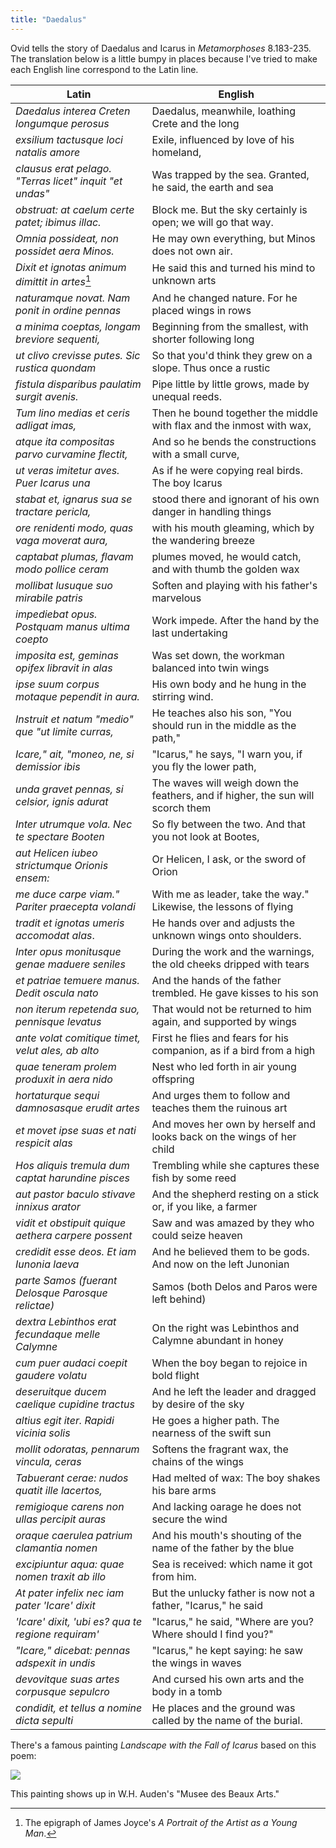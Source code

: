 ```yaml
---
title: "Daedalus"
---
```


Ovid tells the story of Daedalus and Icarus in _Metamorphoses_ 8.183-235. The translation below is a little bumpy in places because I've tried to make each English line correspond to the Latin line.

|Latin|English|
|-----|-------|
|_Daedalus interea Creten longumque perosus_|Daedalus, meanwhile, loathing Crete and the long|
|_exsilium tactusque loci natalis amore_|Exile, influenced by love of his homeland,|
|_clausus erat pelago. "Terras licet" inquit "et undas"_|Was trapped by the sea. Granted, he said, the earth and sea|
|_obstruat: at caelum certe patet; ibimus illac._|Block me. But the sky certainly is open; we will go that way.|
|_Omnia possideat, non possidet aera Minos._|He may own everything, but Minos does not own air.|
|_Dixit et ignotas animum dimittit in artes_[^joyce]|He said this and turned his mind to unknown arts|
|_naturamque novat. Nam ponit in ordine pennas_|And he changed nature. For he placed wings in rows|
|_a minima coeptas, longam breviore sequenti,_|Beginning from the smallest, with shorter following long|
|_ut clivo crevisse putes. Sic rustica quondam_|So that you'd think they grew on a slope. Thus once a rustic|
|_fistula disparibus paulatim surgit avenis._|Pipe little by little grows, made by unequal reeds.|
|_Tum lino medias et ceris adligat imas,_|Then he bound together the middle with flax and the inmost with wax,|
|_atque ita compositas parvo curvamine flectit,_|And so he bends the constructions with a small curve,|
|_ut veras imitetur aves. Puer Icarus una_|As if he were copying real birds. The boy Icarus|
|_stabat et, ignarus sua se tractare pericla,_|stood there and ignorant of his own danger in handling things|
|_ore renidenti modo, quas vaga moverat aura,_|with his mouth gleaming, which by the wandering breeze|
|_captabat plumas, flavam modo pollice ceram_|plumes moved, he would catch, and with thumb the golden wax|
|_mollibat lusuque suo mirabile patris_|Soften and playing with his father's marvelous|
|_impediebat opus. Postquam manus ultima coepto_|Work impede. After the hand by the last undertaking|
|_imposita est, geminas opifex libravit in alas_|Was set down, the workman balanced into twin wings|
|_ipse suum corpus motaque pependit in aura._|His own body and he hung in the stirring wind.|
|_Instruit et natum "medio" que "ut limite curras,_|He teaches also his son, "You should run in the middle as the path,"|
|_Icare," ait, "moneo, ne, si demissior ibis_|"Icarus," he says, "I warn you, if you fly the lower path,|
|_unda gravet pennas, si celsior, ignis adurat_|The waves will weigh down the feathers, and if higher, the sun will scorch them|
|_Inter utrumque vola. Nec te spectare Booten_|So fly between the two. And that you not look at Bootes,|
|_aut Helicen iubeo strictumque Orionis ensem:_|Or Helicen, I ask, or the sword of Orion|
|_me duce carpe viam." Pariter praecepta volandi_|With me as leader, take the way." Likewise, the lessons of flying|
|_tradit et ignotas umeris accomodat alas_.|He hands over and adjusts the unknown wings onto shoulders.|
|_Inter opus monitusque genae maduere seniles_|During the work and the warnings, the old cheeks dripped with tears|
|_et patriae temuere manus. Dedit oscula nato_|And the hands of the father trembled. He gave kisses to his son|
|_non iterum repetenda suo, pennisque levatus_|That would not be returned to him again, and supported by wings|
|_ante volat comitique timet, velut ales, ab alto_|First he flies and fears for his companion, as if a bird from a high|
|_quae teneram prolem produxit in aera nido_|Nest who led forth in air young offspring|
|_hortaturque sequi damnosasque erudit artes_|And urges them to follow and teaches them the ruinous art|
|_et movet ipse suas et nati respicit alas_|And moves her own by herself and looks back on the wings of her child|
|_Hos aliquis tremula dum captat harundine pisces_|Trembling while she captures these fish by some reed|
|_aut pastor baculo stivave innixus arator_|And the shepherd resting on a stick or, if you like, a farmer|
|_vidit et obstipuit quique aethera carpere possent_|Saw and was amazed by they who could seize heaven|
|_credidit esse deos. Et iam Iunonia laeva_|And he believed them to be gods. And now on the left Junonian|
|_parte Samos (fuerant Delosque Parosque relictae)_|Samos (both Delos and Paros were left behind)|
|_dextra Lebinthos erat fecundaque melle Calymne_|On the right was Lebinthos and Calymne abundant in honey|
|_cum puer audaci coepit gaudere volatu_|When the boy began to rejoice in bold flight|
|_deseruitque ducem caelique cupidine tractus_|And he left the leader and dragged by desire of the sky|
|_altius egit iter. Rapidi vicinia solis_|He goes a higher path. The nearness of the swift sun|
|_mollit odoratas, pennarum vincula, ceras_|Softens the fragrant wax, the chains of the wings|
|_Tabuerant cerae: nudos quatit ille lacertos,_|Had melted of wax: The boy shakes his bare arms|
|_remigioque carens non ullas percipit auras_|And lacking oarage he does not secure the wind|
|_oraque caerulea patrium clamantia nomen_|And his mouth's shouting of the name of the father by the blue|
|_excipiuntur aqua: quae nomen traxit ab illo_|Sea is received: which name it got from him.|
|_At pater infelix nec iam pater 'Icare' dixit_|But the unlucky father is now not a father, "Icarus," he said|
|_'Icare' dixit, 'ubi es? qua te regione requiram'_|"Icarus," he said, "Where are you? Where should I find you?"|
|_"Icare," dicebat: pennas adspexit in undis_|"Icarus," he kept saying: he saw the wings in waves|
|_devovitque suas artes corpusque sepulcro_|And cursed his own arts and the body in a tomb|
|_condidit, et tellus a nomine dicta sepulti_|He places and the ground was called by the name of the burial.|


<!-- |_Hunc miseri tumulo ponentem corpora nati_|The body of the poor son on this foundation in the tomb|
|_garrula limoso prospexit ab elice perdix_|Swampy, the chatty partridge foresaw from the drain|
|_et plausit pennis testataque gaudia cantu est:_|And beat its wings and is bearing witness in a happy song|
|_unica tunc volucris nec visa prioribus annis,_|Then the sole bird never seen in years before|
|_factaque nuper avis, longum tibi, Daedale, crimen._|And a bird made recently, a tall verdict to you, Daedalus.|
|_Namque huic tradiderat, fatorum ignara, docendam_|For the sister, unaware of fates, had handed over to be taught|
|_progeniem germana suam, natalibus actis_|Her own offspring, with birthdays|
|_bis puerum senis, animi ad praecepta capacis_|twelve passed, the boy for the fit lessons.|
|_Ille etiam medio spinas in pisce notatas_|Now he drew spines etched in the middle of fish|
|_traxit in exemplum ferroque incidit acuto_|Into a pattern and cut with sharpened iron|
|_perpetuos dentes et serrae repperit usum_|the whole teeth and he found the use of saw|
|_Primus et ex uno duo ferrea bracchia nodo_|First and he bound from one place two iron arms|
|_vinxit, ut aequali spatio distantibus illis_|so that an equal space with them separated|
|_altera pars staret, pars altera duceret orbem._|One part remained, another part traced out a circle.|
|_Daedalus invidit sacraque ex arce Minervae_|Daedalus envied him and from the sacred bow of Minerva|
|_praecipitem misit, lapsum mentitus. At illum_|He flung the boy headlong, lying that it was a slip. But that boy|
|_quae favet ingeniis excepit Pallas avemque_|Favored for his ingenuities, Pallas saves and into a bird|
|_reddidit et medio velavit in aere pennis._|She rendered him and veiled him in the middle of the air with wings.|
|_Sed vigor ingenii quondam velocis in alas_|But the vigor of formerly wit passed into swift wings|
|_inque pedes abiit: nomen quod et ante remansit_|And feet: which name he had before he keeps.|
|_Non tamen haec alte volucris sua corpora tollit,_|Still the bird did not lift her own body on high|
|_nec facit in ramis altoque cacumine nidos:_|And she does not make nests in branches and in tall peaks:|
|_propter humum volitat ponitque in saepibus ova_|Because she hovers above the ground and places eggs in hedges|
|_antiquique memor metuit sublimia casus_|Mindful of that old fall, she fears lofty places.| -->

There's a famous painting _Landscape with the Fall of Icarus_ based on this poem:

![](https://upload.wikimedia.org/wikipedia/commons/c/c2/Pieter_Bruegel_de_Oude_-_De_val_van_Icarus.jpg)

This painting shows up in W.H. Auden's "Musee des Beaux Arts."

[^joyce]: The epigraph of James Joyce's _A Portrait of the Artist as a Young Man_.
